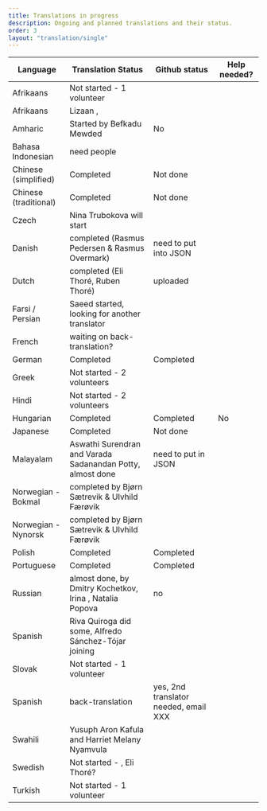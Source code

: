 ```yaml
---
title: Translations in progress
description: Ongoing and planned translations and their status.
order: 3
layout: "translation/single"
---
```


| Language  | Translation Status | Github status | Help needed? 
| ------------- | ------------- | ------------- | ------------- 
| Afrikaans | Not started - 1 volunteer
| Afrikaans  | Lizaan ,  |
| Amharic  | Started by Befkadu Mewded | No | 
| Bahasa Indonesian | need people
| Chinese (simplified)  | Completed | Not done
| Chinese (traditional)  | Completed  | Not done
| Czech | Nina Trubokova will start
| Danish  | completed (Rasmus Pedersen & Rasmus Overmark) | need to put into JSON
| Dutch | completed (Eli Thoré, Ruben Thoré) | uploaded 
| Farsi / Persian | Saeed started, looking for another translator
| French  | waiting on back-translation?  | 
| German  | Completed  | Completed  | 
| Greek  | Not started - 2 volunteers |
| Hindi  | Not started - 2 volunteers |
| Hungarian  | Completed | Completed | No
| Japanese  | Completed  | Not done
| Malayalam | Aswathi Surendran and Varada Sadanandan Potty, almost done | need to put in JSON
| Norwegian - Bokmal | completed by Bjørn Sætrevik & Ulvhild Færøvik |
| Norwegian - Nynorsk  | completed by Bjørn Sætrevik & Ulvhild Færøvik |
| Polish  | Completed  | Completed
| Portuguese  | Completed  | Completed
| Russian  | almost done, by Dmitry Kochetkov, Irina , Natalia Popova | no
| Spanish | Riva Quiroga did some, Alfredo Sánchez-Tójar joining
| Slovak | Not started - 1 volunteer
| Spanish  | back-translation   | yes, 2nd translator needed, email XXX
| Swahili  | Yusuph Aron Kafula  and Harriet Melany Nyamvula |
| Swedish | Not started - , Eli Thoré?
| Turkish | Not started - 1 volunteer
